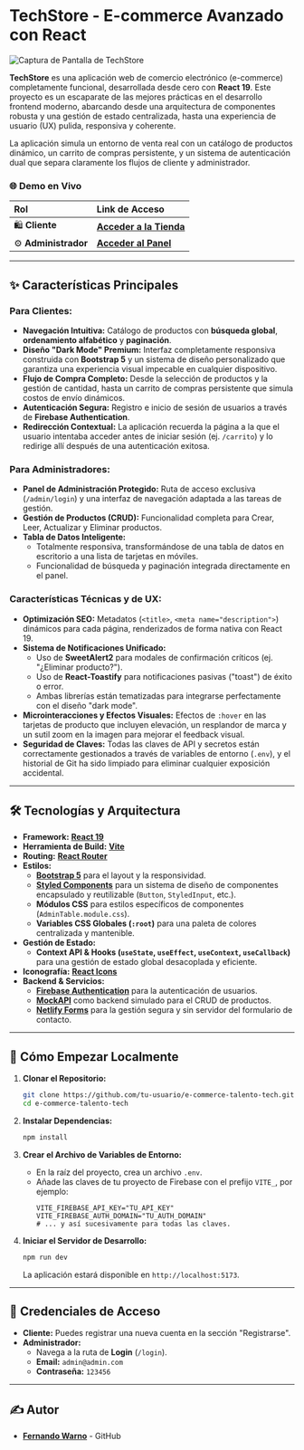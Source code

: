 # TechStore - E-commerce Avanzado con React

<!-- Añade aquí una captura de pantalla principal de tu proyecto -->
![Captura de Pantalla de TechStore](https://e-commerce-talento-2.netlify.app/images/products/inicio.jpg) 

**TechStore** es una aplicación web de comercio electrónico (e-commerce) completamente funcional, desarrollada desde cero con **React 19**. Este proyecto es un escaparate de las mejores prácticas en el desarrollo frontend moderno, abarcando desde una arquitectura de componentes robusta y una gestión de estado centralizada, hasta una experiencia de usuario (UX) pulida, responsiva y coherente.

La aplicación simula un entorno de venta real con un catálogo de productos dinámico, un carrito de compras persistente, y un sistema de autenticación dual que separa claramente los flujos de cliente y administrador.

### 🌐 Demo en Vivo

| Rol | Link de Acceso |
| :--- | :--- |
| 🛍️ **Cliente** | [**Acceder a la Tienda**](https://e-commerce-talento-2.netlify.app/) |
| ⚙️ **Administrador** | [**Acceder al Panel**](https://e-commerce-talento-2.netlify.app/login) |

---

## ✨ Características Principales

### Para Clientes:
-   **Navegación Intuitiva:** Catálogo de productos con **búsqueda global**, **ordenamiento alfabético** y **paginación**.
-   **Diseño "Dark Mode" Premium:** Interfaz completamente responsiva construida con **Bootstrap 5** y un sistema de diseño personalizado que garantiza una experiencia visual impecable en cualquier dispositivo.
-   **Flujo de Compra Completo:** Desde la selección de productos y la gestión de cantidad, hasta un carrito de compras persistente que simula costos de envío dinámicos.
-   **Autenticación Segura:** Registro e inicio de sesión de usuarios a través de **Firebase Authentication**.
-   **Redirección Contextual:** La aplicación recuerda la página a la que el usuario intentaba acceder antes de iniciar sesión (ej. `/carrito`) y lo redirige allí después de una autenticación exitosa.

### Para Administradores:
-   **Panel de Administración Protegido:** Ruta de acceso exclusiva (`/admin/login`) y una interfaz de navegación adaptada a las tareas de gestión.
-   **Gestión de Productos (CRUD):** Funcionalidad completa para Crear, Leer, Actualizar y Eliminar productos.
-   **Tabla de Datos Inteligente:**
    -   Totalmente responsiva, transformándose de una tabla de datos en escritorio a una lista de tarjetas en móviles.
    -   Funcionalidad de búsqueda y paginación integrada directamente en el panel.

### Características Técnicas y de UX:
-   **Optimización SEO:** Metadatos (`<title>`, `<meta name="description">`) dinámicos para cada página, renderizados de forma nativa con React 19.
-   **Sistema de Notificaciones Unificado:**
    -   Uso de **SweetAlert2** para modales de confirmación críticos (ej. "¿Eliminar producto?").
    -   Uso de **React-Toastify** para notificaciones pasivas ("toast") de éxito o error.
    -   Ambas librerías están tematizadas para integrarse perfectamente con el diseño "dark mode".
-   **Microinteracciones y Efectos Visuales:** Efectos de `:hover` en las tarjetas de producto que incluyen elevación, un resplandor de marca y un sutil zoom en la imagen para mejorar el feedback visual.
-   **Seguridad de Claves:** Todas las claves de API y secretos están correctamente gestionados a través de variables de entorno (`.env`), y el historial de Git ha sido limpiado para eliminar cualquier exposición accidental.

---

## 🛠️ Tecnologías y Arquitectura

-   **Framework:** **[React 19](https://react.dev/)**
-   **Herramienta de Build:** **[Vite](https://vitejs.dev/)**
-   **Routing:** **[React Router](https://reactrouter.com/)**
-   **Estilos:**
    -   **[Bootstrap 5](https://getbootstrap.com/)** para el layout y la responsividad.
    -   **[Styled Components](https://styled-components.com/)** para un sistema de diseño de componentes encapsulado y reutilizable (`Button`, `StyledInput`, etc.).
    -   **Módulos CSS** para estilos específicos de componentes (`AdminTable.module.css`).
    -   **Variables CSS Globales (`:root`)** para una paleta de colores centralizada y mantenible.
-   **Gestión de Estado:**
    -   **Context API & Hooks (`useState`, `useEffect`, `useContext`, `useCallback`)** para una gestión de estado global desacoplada y eficiente.
-   **Iconografía:** **[React Icons](https://react-icons.github.io/react-icons/)**
-   **Backend & Servicios:**
    -   **[Firebase Authentication](https://firebase.google.com/docs/auth)** para la autenticación de usuarios.
    -   **[MockAPI](https://mockapi.io/)** como backend simulado para el CRUD de productos.
    -   **[Netlify Forms](https://docs.netlify.com/forms/setup/)** para la gestión segura y sin servidor del formulario de contacto.

---

## 🚀 Cómo Empezar Localmente

1.  **Clonar el Repositorio:**
    ```bash
    git clone https://github.com/tu-usuario/e-commerce-talento-tech.git
    cd e-commerce-talento-tech
    ```

2.  **Instalar Dependencias:**
    ```bash
    npm install
    ```

3.  **Crear el Archivo de Variables de Entorno:**
    -   En la raíz del proyecto, crea un archivo `.env`.
    -   Añade las claves de tu proyecto de Firebase con el prefijo `VITE_`, por ejemplo:
        ```env
        VITE_FIREBASE_API_KEY="TU_API_KEY"
        VITE_FIREBASE_AUTH_DOMAIN="TU_AUTH_DOMAIN"
        # ... y así sucesivamente para todas las claves.
        ```

4.  **Iniciar el Servidor de Desarrollo:**
    ```bash
    npm run dev
    ```
    La aplicación estará disponible en `http://localhost:5173`.

---

## 🔑 Credenciales de Acceso

-   **Cliente:** Puedes registrar una nueva cuenta en la sección "Registrarse".
-   **Administrador:**
    -   Navega a la ruta de **Login** (`/login`).
    -   **Email:** `admin@admin.com`
    -   **Contraseña:** `123456`

---

## ✍️ Autor

-   **[Fernando Warno](https://github.com/ferwargit/)** - GitHub